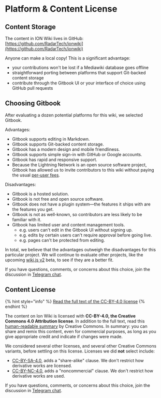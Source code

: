 # Platform & Content License

## Content Storage

The content in ION Wiki lives in GitHub: [https://github.com/RadarTech/ionwiki](https://github.com/RadarTech/ionwiki)

Anyone can make a local copy!  This is a significant advantage:

* your contributions won't be lost if a Mediawiki database goes offline
* straightforward porting between platforms that support Git-backed content storage
* contribute through the Gitbook UI or your interface of choice using GitHub pull requests

## Choosing Gitbook

After evaluating a dozen potential platforms for this wiki, we selected Gitbook.

Advantages:

* Gitbook supports editing in Markdown.
* Gitbook supports Git-backed content storage.
* Gitbook has a modern design and mobile friendliness.
* Gitbook supports simple sign-in with GitHub or Google accounts.
* Gitbook has rapid and responsive support.
* Because the Lightning Network is an open source software project, Gitbook has allowed us to invite contributors to this wiki without paying the usual [per-user fees](https://www.gitbook.com/pricing).

Disadvantages:

* Gitbook is a hosted solution.
* Gitbook is not free and open source software.
* Gitbook does not have a plugin system—the features it ships with are the features you get.
* Gitbook is not as well-known, so contributors are less likely to be familiar with it.
* Gitbook has limited user and content management tools.
  * e.g. users can't edit in the Gitbook UI without signing up.
  * e.g. edits by certain users can't require approval before going live.
  * e.g. pages can't be protected from editing.

In total, we believe that the advantages outweigh the disadvantages for this particular project.  We will continue to evaluate other projects, like the upcoming [wiki.js v2](https://github.com/Requarks/wiki) beta, to see if they are a better fit.

If you have questions, comments, or concerns about this choice, join the discussion in [Telegram chat](https://t.me/ionwiki).

## Content License

{% hint style="info" %}
[Read the full text of the CC-BY-4.0 license](https://github.com/RadarTech/ionwiki/blob/master/LICENSE)
{% endhint %}

The content on Ion Wiki is licensed with **CC-BY-4.0, the Creative Commons 4.0 Attribution license**.  In addition to the full text, read this [human-readable summary](https://creativecommons.org/licenses/by/4.0/) by Creative Commons.  In summary: you can share and remix this content, even for commercial purposes, as long as you give appropriate credit and indicate if changes were made.

We considered several other licenses, and several other Creative Commons variants, before settling on this license.  Licenses we did **not** select include:

* [CC-BY-SA-4.0](https://creativecommons.org/licenses/by-sa/4.0/), adds a "share-alike" clause.  We don't restrict how derivative works are licensed.
* [CC-BY-NC-4.0](https://creativecommons.org/licenses/by-nc/4.0/), adds a "noncommercial" clause.  We don't restrict how derivative works are used.

If you have questions, comments, or concerns about this choice, join the discussion in [Telegram chat](https://t.me/ionwiki).

